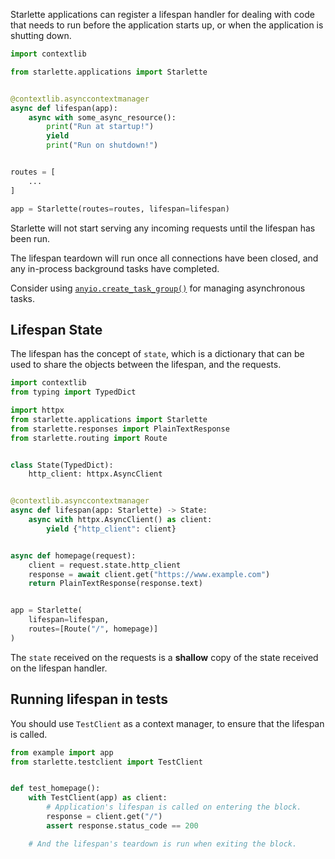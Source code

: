 
Starlette applications can register a lifespan handler for dealing with
code that needs to run before the application starts up, or when the application
is shutting down.

```python
import contextlib

from starlette.applications import Starlette


@contextlib.asynccontextmanager
async def lifespan(app):
    async with some_async_resource():
        print("Run at startup!")
        yield
        print("Run on shutdown!")


routes = [
    ...
]

app = Starlette(routes=routes, lifespan=lifespan)
```

Starlette will not start serving any incoming requests until the lifespan has been run.

The lifespan teardown will run once all connections have been closed, and
any in-process background tasks have completed.

Consider using [`anyio.create_task_group()`](https://anyio.readthedocs.io/en/stable/tasks.html)
for managing asynchronous tasks.

## Lifespan State

The lifespan has the concept of `state`, which is a dictionary that
can be used to share the objects between the lifespan, and the requests.

```python
import contextlib
from typing import TypedDict

import httpx
from starlette.applications import Starlette
from starlette.responses import PlainTextResponse
from starlette.routing import Route


class State(TypedDict):
    http_client: httpx.AsyncClient


@contextlib.asynccontextmanager
async def lifespan(app: Starlette) -> State:
    async with httpx.AsyncClient() as client:
        yield {"http_client": client}


async def homepage(request):
    client = request.state.http_client
    response = await client.get("https://www.example.com")
    return PlainTextResponse(response.text)


app = Starlette(
    lifespan=lifespan,
    routes=[Route("/", homepage)]
)
```

The `state` received on the requests is a **shallow** copy of the state received on the
lifespan handler.

## Running lifespan in tests

You should use `TestClient` as a context manager, to ensure that the lifespan is called.

```python
from example import app
from starlette.testclient import TestClient


def test_homepage():
    with TestClient(app) as client:
        # Application's lifespan is called on entering the block.
        response = client.get("/")
        assert response.status_code == 200

    # And the lifespan's teardown is run when exiting the block.
```
